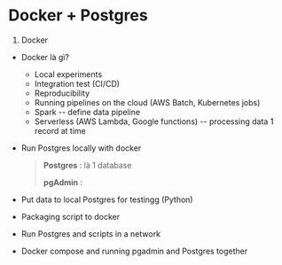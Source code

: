 # Docker + Postgres

1. Docker 
- Docker là gì?
    - Local experiments
    - Integration test (CI/CD)
    - Reproducibility
    - Running pipelines on the cloud (AWS Batch, Kubernetes jobs)
    - Spark -- define data pipeline
    - Serverless (AWS Lambda, Google functions) -- processing data  1 record at time

- Run Postgres locally with docker

    > **Postgres** : là 1 database
    >
    >**pgAdmin** :



- Put data to local Postgres for testingg (Python)

- Packaging script to docker

- Run Postgres and scripts in a network

- Docker compose and running pgadmin and Postgres together

